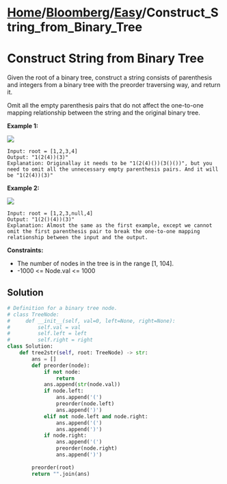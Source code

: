 # [Home](./../..)/[Bloomberg](./..)/[Easy](./)/Construct_String_from_Binary_Tree
<h1>Construct String from Binary Tree</h1>

<p>
Given the root of a binary tree, construct a string consists of parenthesis and integers from a binary tree with the preorder traversing way, and return it.
</p>
<p>
Omit all the empty parenthesis pairs that do not affect the one-to-one mapping relationship between the string and the original binary tree.
</p>

<b>Example 1:</b>

<img src="https://assets.leetcode.com/uploads/2021/05/03/cons1-tree.jpg">

    Input: root = [1,2,3,4]
    Output: "1(2(4))(3)"
    Explanation: Originallay it needs to be "1(2(4)())(3()())", but you need to omit all the unnecessary empty parenthesis pairs. And it will be "1(2(4))(3)"
    
<b>Example 2:</b>

<img src="https://assets.leetcode.com/uploads/2021/05/03/cons2-tree.jpg">

    Input: root = [1,2,3,null,4]
    Output: "1(2()(4))(3)"
    Explanation: Almost the same as the first example, except we cannot omit the first parenthesis pair to break the one-to-one mapping relationship between the input and the output.

<b>Constraints:</b>

- The number of nodes in the tree is in the range [1, 104].
- -1000 <= Node.val <= 1000

<h2>Solution</h2>

```python
# Definition for a binary tree node.
# class TreeNode:
#     def __init__(self, val=0, left=None, right=None):
#         self.val = val
#         self.left = left
#         self.right = right
class Solution:
    def tree2str(self, root: TreeNode) -> str:
        ans = []
        def preorder(node):
            if not node:
                return
            ans.append(str(node.val))
            if node.left:
                ans.append('(')
                preorder(node.left)
                ans.append(')')
            elif not node.left and node.right:
                ans.append('(')
                ans.append(')')
            if node.right:
                ans.append('(')
                preorder(node.right)
                ans.append(')')
        
        preorder(root)
        return "".join(ans)
```
